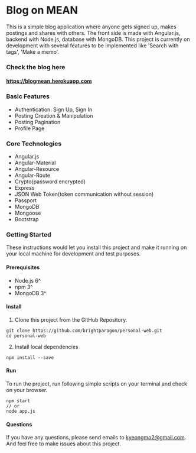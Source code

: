 # Blog on MEAN
This is a simple blog application where anyone gets signed up, makes postings and shares with others. The front side is made with Angular.js, backend with Node.js, database with MongoDB. This project is currently on development with several features to be implemented like 'Search with tags', 'Make a memo'.

### Check the blog here
#### https://blogmean.herokuapp.com

### Basic Features
* Authentication: Sign Up, Sign In
* Posting Creation & Manipulation
* Posting Pagination
* Profile Page

### Core Technologies
* Angular.js
* Angular-Material
* Angular-Resource
* Angular-Route
* Crypto(password encrypted)
* Express
* JSON Web Token(token communication without session)
* Passport
* MongoDB
* Mongoose
* Bootstrap

### Getting Started
These instructions would let you install this project and make it running on your local machine for development and test purposes.

#### Prerequisites
* Node.js 6^
* npm 3^
* MongoDB 3^

#### Install
1. Clone this project from the GitHub Repository.
```
git clone https://github.com/brightparagon/personal-web.git
cd personal-web
```
2. Install local dependencies
```
npm install --save
```

#### Run
To run the project, run following simple scripts on your terminal and check on your browser.
```
npm start
// or
node app.js
```

#### Questions
If you have any questions, please send emails to kyeongmo2@gmail.com. And feel free to make issues about this project.
